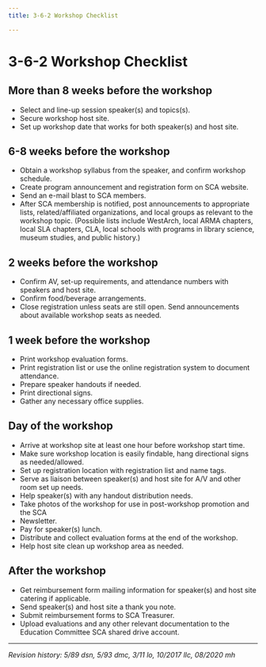 ```yaml
---
title: 3-6-2 Workshop Checklist

---
```


# 3-6-2 Workshop Checklist

## More than 8 weeks before the workshop
- Select and line-up session speaker(s) and topics(s).
- Secure workshop host site.
- Set up workshop date that works for both speaker(s) and host site.

## 6-8 weeks before the workshop
- Obtain a workshop syllabus from the speaker, and confirm workshop schedule.
- Create program announcement and registration form on SCA website.
- Send an e-mail blast to SCA members.
- After SCA membership is notified, post announcements to appropriate lists, related/affiliated organizations, and local groups as relevant to the workshop topic. (Possible lists include WestArch, local ARMA chapters, local SLA chapters, CLA, local schools with programs in library science, museum studies, and public history.)

## 2 weeks before the workshop
- Confirm AV, set-up requirements, and attendance numbers with speakers and host site.
- Confirm food/beverage arrangements.
- Close registration unless seats are still open. Send announcements about available workshop seats as needed.

## 1 week before the workshop
- Print workshop evaluation forms.
- Print registration list or use the online registration system to document attendance.
- Prepare speaker handouts if needed.
- Print directional signs.
- Gather any necessary office supplies.

## Day of the workshop
- Arrive at workshop site at least one hour before workshop start time.
- Make sure workshop location is easily findable, hang directional signs as needed/allowed.
- Set up registration location with registration list and name tags.
- Serve as liaison between speaker(s) and host site for A/V and other room set up needs.
- Help speaker(s) with any handout distribution needs.
- Take photos of the workshop for use in post-workshop promotion and the SCA
- Newsletter.
- Pay for speaker(s) lunch.
- Distribute and collect evaluation forms at the end of the workshop.
- Help host site clean up workshop area as needed.

## After the workshop
- Get reimbursement form mailing information for speaker(s) and host site catering if applicable.
- Send speaker(s) and host site a thank you note.
- Submit reimbursement forms to SCA Treasurer.
- Upload evaluations and any other relevant documentation to the Education Committee SCA shared drive account.
 
 ***
 
_Revision history: 5/89 dsn, 5/93 dmc, 3/11 lo, 10/2017 llc, 08/2020 mh_
